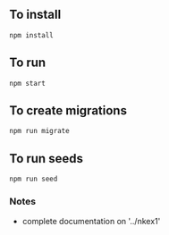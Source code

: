 ## To install

```
npm install
```

## To run
```
npm start
```

## To create migrations
```
npm run migrate
```

## To run seeds
```
npm run seed
```

### Notes

- complete documentation on '../nkex1'

